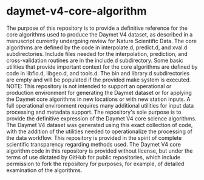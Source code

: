 # daymet-v4-core-algorithm
The purpose of this repository is to provide a definitive reference for the core algorithms used to produce the Daymet V4 dataset, as described in a manuscript currently undergoing review for Nature Scientific Data.
The core algorithms are defined by the code in interpolate.d, predict.d, and xval.d subdirectories.
Include files needed for the interpolation, prediction, and cross-validation routines are in the include.d subdirectory.
Some basic utilities that provide important context for the core algorithms are defined by code in libfio.d, libgeo.d, and tools.d.
The bin and library.d subdirectories are empty and will be populated if the provided make system is executed.
NOTE: This repository is not intended to support an operational or production environment for generating the Daymet dataset or for applying the Daymet core algorithms in new locations or with new station inputs. A full operational environment requires many additional utilities for input data processing and metadata support. The repository's sole purpose is to provide the definitive expression of the Daymet V4 core science algorithms. The Daymet V4 dataset was generated using this exact collection of code, with the addition of the utilities needed to operationalize the processing of the data workflow. This repository is provided in the spirit of complete scientific transparency regarding methods used. The Daymet V4 core algorithm code in this repository is provided without license, but under the terms of use dictated by GitHub for public repositories, which include permission to fork the repository for purposes, for example, of detailed examination of the algorithms.
